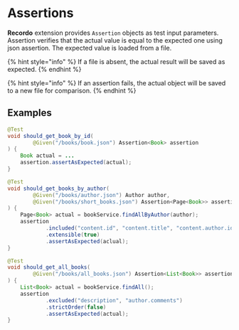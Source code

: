 # Assertions

**Recordo** extension provides `Assertion` objects as test input parameters. Assertion verifies that the actual value is equal to the expected one using json assertion. The expected value is loaded from a file.

{% hint style="info" %}
If a file is absent, the actual result will be saved as expected.
{% endhint %}

{% hint style="info" %}
If an assertion fails, the actual object will be saved to a new file for comparison.
{% endhint %}

## Examples

```java
@Test
void should_get_book_by_id(
        @Given("/books/book.json") Assertion<Book> assertion
) {
    Book actual = ...
    assertion.assertAsExpected(actual);
}
```

```java
@Test
void should_get_books_by_author(
        @Given("/books/author.json") Author author,
        @Given("/books/short_books.json") Assertion<Page<Book>> assertion
) {
    Page<Book> actual = bookService.findAllByAuthor(author);
    assertion
            .included("content.id", "content.title", "content.author.id")
            .extensible(true)
            .assertAsExpected(aclual);
}
```

```java
@Test
void should_get_all_books(
        @Given("/books/all_books.json") Assertion<List<Book>> assertion
) {
    List<Book> actual = bookService.findAll();
    assertion
            .excluded("description", "author.comments")
            .strictOrder(false)
            .assertAsExpected(actual);
}
```

